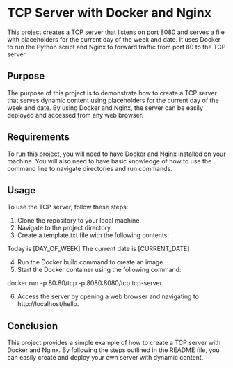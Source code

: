 TCP Server with Docker and Nginx
=================================

This project creates a TCP server that listens on port 8080 and serves a file with placeholders for the current day of the week and date. It uses Docker to run the Python script and Nginx to forward traffic from port 80 to the TCP server.

Purpose
-------
The purpose of this project is to demonstrate how to create a TCP server that serves dynamic content using placeholders for the current day of the week and date. By using Docker and Nginx, the server can be easily deployed and accessed from any web browser.

Requirements
------------
To run this project, you will need to have Docker and Nginx installed on your machine. You will also need to have basic knowledge of how to use the command line to navigate directories and run commands.

Usage
-----
To use the TCP server, follow these steps:

1. Clone the repository to your local machine.
2. Navigate to the project directory.
3. Create a template.txt file with the following contents:

Today is [DAY_OF_WEEK] The current date is [CURRENT_DATE]


4. Run the Docker build command to create an image.
5. Start the Docker container using the following command:

docker run -p 80:80/tcp -p 8080:8080/tcp tcp-server


6. Access the server by opening a web browser and navigating to http://localhost/hello.

Conclusion
----------
This project provides a simple example of how to create a TCP server with Docker and Nginx. By following the steps outlined in the README file, you can easily create and deploy your own server with dynamic content.
